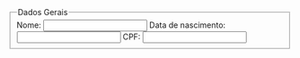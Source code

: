 <!DOCTYPE html>
<html>
    <head>
        <meta charset="UTF-8">
        <title> Formulário </title>
    </head>
        <body>
            <form action="/pagina-processa-dados-do-form" method="post">
                <fieldset>
                    <legend> Dados Gerais </legend>
                    <label for="nome">Nome:</label>
                    <input type="text" minlength="3" id="nome"/>
                    <label for="data_de_nascimento"> Data de nascimento: </label>
                    <input type="text" id="data_de_nascimento"/>
                    <label for="CPF"> CPF: </label>
                    <input type="text" minlength="11" id="cpf"/>
                </fieldset>
            </form>
        </body>
</html>
